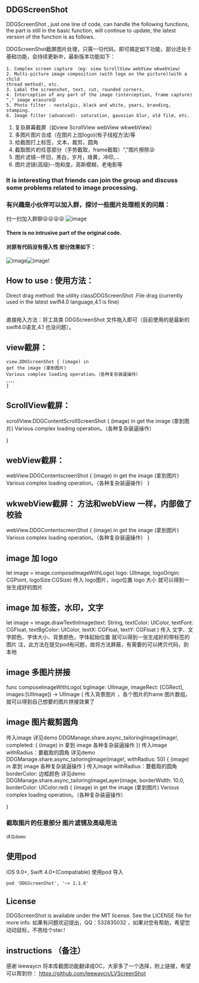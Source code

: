 ## DDGScreenShot
DDGScreenShot , just one line of code, can handle the following functions, the part is still in the basic function, will continue to update, the latest version of the function is as follows.

DDGScreenShot截屏图片处理，只需一句代码，即可搞定如下功能，部分还处于基础功能，会持续更新中，最新版本功能如下：


```
1. Complex screen capture （eg: view ScrollView webView wkwebView）
2. Multi-picture image composition (with logo on the picture)(with a child
thread method), etc.
3. Label the screenshot, text, cut, rounded corners.
4. Interception of any part of the image (interception, frame capture) "," image erasure😜
5. Photo filter - nostalgic, black and white, years, branding, stamping.
6. Image filter (advanced)- saturation, gaussian blur, old film, etc.
```

1. 复杂屏幕截屏（如view ScrollView webView wkwebView）
2. 多图片图片合成（在图片上加logo)(有子线程方法)等
3. 给截图打上标签，文本，裁剪，圆角
4. 截取图片的任意部分（手势截取，frame截取）","图片擦除😜
5. 图片滤镜--怀旧，黑白，岁月，烙黄，冲印,...
6. 图片滤镜(高级)--饱和度，高斯模糊，老电影等
### It is interesting that friends can join the group and discuss some problems related to image processing.
### 有兴趣是小伙伴可以加入群，探讨一些图片处理相关的问题：
扫一扫加入群聊😜😜😜😜
![image](https://raw.githubusercontent.com/dudongge/DDGScreenShot/master/gif/QQgroup.png)

#### There is no intrusive part of the original code.
#### 对原有代码没有侵入性  部分效果如下：

![image](https://raw.githubusercontent.com/dudongge/DDGScreenShot/master/gif/DDGImage0.gif)![image](https://raw.githubusercontent.com/dudongge/DDGScreenShot/master/gif/DDGImage1.gif)!

## How to use : 使用方法：
Direct drag method: the utility classDDGScreenShot .File drag (currently used in the latest swift4.0 language,4.1 is fine)
##
直接拖入方法：将工具类 DDGScreenShot
文件拖入即可（目前使用的是最新的swift4.0语言,4.1 也没问题）。
## view截屏：
```
view.DDGScreenShot { (image) in
get the image (拿到图片)
Various complex loading operation。（各种复杂装逼操作）
、、、、
}
```

## ScrollView截屏：

scrollView.DDGContentScrollScreenShot { (image) in
get the image (拿到图片)
Various complex loading operation。（各种复杂装逼操作）

}


## webView截屏：
webView.DDGContentscreenShot { (image) in
get the image (拿到图片)
Various complex loading operation。（各种复杂装逼操作）
}
## wkwebView截屏： 方法和webView 一样，内部做了校验
webView.DDGContentscreenShot { (image) in
get the image (拿到图片)
Various complex loading operation。（各种复杂装逼操作）
}
## image 加 logo
let image = image.composeImageWithLogo( logo: UIImage,
logoOrigin: CGPoint,
logoSize:CGSize) 
传入 logo图片，logo位置 logo 大小 就可以得到一张生成好的图片                         
## image 加 标签，水印，文字
let image = image.drawTextInImage(text: String,
textColor: UIColor,
textFont: CGFloat,
textBgColor: UIColor,
textX: CGFloat,
textY: CGFloat ) 
传入 文字、文字颜色、字体大小、背景颜色，字体起始位置 就可以得到一张生成好的带标签的图片
注，此方法在提交pod有问题，故将方法屏蔽，有需要的可以拷贝代码，到本地
## image 多图片拼接
func composeImageWithLogo( bgImage: UIImage,
imageRect: [CGRect],
images:[UIImage]) -> UIImage {
传入背景图片 ，各个图片的frame 图片数组，就可以得到自己想要的图片拼接效果了 
## image 图片裁剪圆角
传入image 详见demo
DDGManage.share.async_tailoringImage(image!, completed: { (image)  in
拿到 image 
各种复杂装逼操作
})
传入image withRadius：要截取的圆角  详见demo
DDGManage.share.async_tailoringImage(image!, withRadius: 50) { (image) in
拿到 image 
各种复杂装逼操作
}
传入image withRadius：要截取的圆角 borderColor: 边框颜色 详见demo
DDGManage.share.async_tailoringImageLayer(image,
borderWidth: 10.0,
borderColor: UIColor.red) { (image) in
get the image (拿到图片)
Various complex loading operation。（各种复杂装逼操作） 

}
### 截取图片的任意部分 图片滤镜及高级用法
```
详见demo
```

## 使用pod
iOS 9.0+, Swift 4.0+(Compatiable)
使用pod 导入
```
pod 'DDGScreenShot', '~> 1.1.6'
```

## License

DDGScreenShot is available under the MIT license. See the LICENSE file for more info.
如果有问题欢迎提出，QQ：532835032 ，如果对您有帮助，希望您动动鼠标，不吝给个star.!


## instructions （备注）

感谢   leewaycn 将本库截图功能翻译成OC，大家多了一个选择，附上链接，希望可以帮到你：
https://github.com/leewaycn/LVScreenShot





